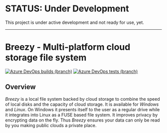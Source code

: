 # STATUS: Under Development

This project is under active development and not ready for use, yet.

-----

# Breezy - Multi-platform cloud storage file system

[![Azure DevOps builds (branch)](https://img.shields.io/azure-devops/build/griffinplus/0c5429e2-3d59-4fb6-9b83-f9d93ea1d794/19/master?label=Build)](https://dev.azure.com/griffinplus/Breezy/_build?definitionId=19)
[![Azure DevOps tests (branch)](https://img.shields.io/azure-devops/tests/griffinplus/breezy/19/master?label=Tests)](https://dev.azure.com/griffinplus/Breezy/_build?definitionId=19)

## Overview

*Breezy* is a local file system backed by cloud storage to combine the speed of local disks and the capacity of cloud
storage. It is available for *Windows* and *Linux*. On Windows it presents itself to the user as a regular drive while
it integrates into Linux as a FUSE based file system. It improves privacy by encrypting data on the fly. Thus *Breezy*
ensures your data can only be read by you making public clouds a private place.
